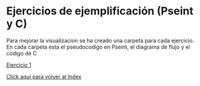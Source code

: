 # Ejercicios de ejemplificación (Pseint y C)

Para mejorar la visualizacion se ha creado una carpeta para cada ejercicio.  
En cada carpeta esta el pseudocodigo en Pseint, el diagrama de flujo y el código de C

[Ejercicio 1](ejercicio1.md)



	




[Click aqui para volver al Index](index.md)
